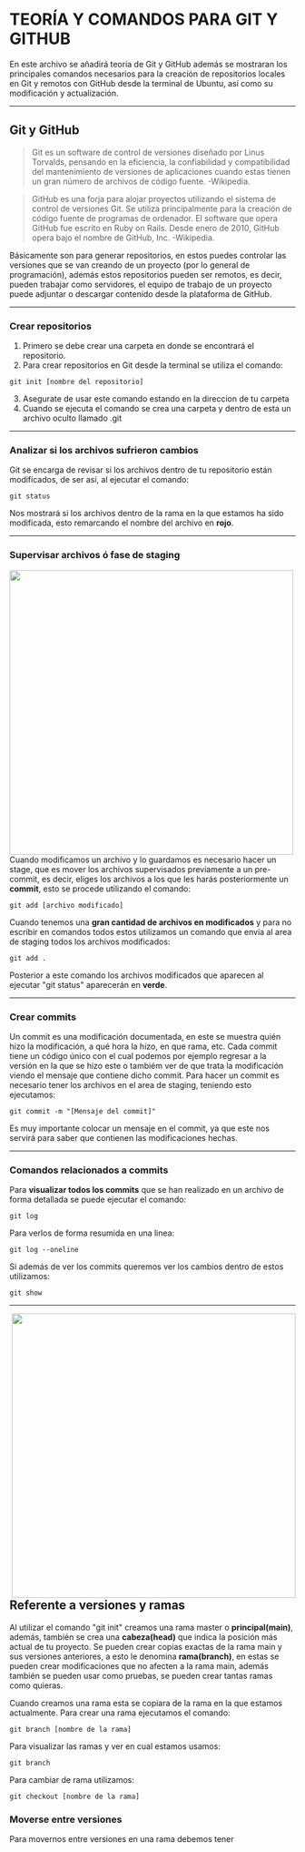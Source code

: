 # **TEORÍA Y COMANDOS PARA GIT Y GITHUB**

En este archivo se añadirá teoria de Git y GitHub además se mostraran los principales comandos necesarios para la creación de repositorios locales en Git y remotos con GitHub desde la terminal de Ubuntu, así como su modificación y actualización.
***
## Git y GitHub

> Git es un software de control de versiones diseñado por Linus Torvalds, pensando en la eficiencia, la confiabilidad y compatibilidad del mantenimiento de versiones de aplicaciones cuando estas tienen un gran número de archivos de código fuente. -Wikipedia.
 
>GitHub es una forja para alojar proyectos utilizando el sistema de control de versiones Git. Se utiliza principalmente para la creación de código fuente de programas de ordenador. El software que opera GitHub fue escrito en Ruby on Rails. Desde enero de 2010, GitHub opera bajo el nombre de GitHub, Inc. -Wikipedia.

Básicamente son para generar repositorios, en estos puedes controlar las versiones que se van creando de un proyecto (por lo general de programación), además estos repositorios pueden ser remotos, es decir, pueden trabajar como servidores, el equipo de trabajo de un proyecto puede adjuntar o descargar contenido desde la plataforma de GitHub.
***
### Crear repositorios

1. Primero se debe crear una carpeta en donde se encontrará el repositorio.
2. Para crear repositorios en Git desde la terminal se utiliza el comando:
~~~
git init [nombre del repositorio]
~~~
3. Asegurate de usar este comando estando en la direccion de tu carpeta
4. Cuando se ejecuta el comando se crea una carpeta y dentro de esta un archivo oculto llamado .git
***
### Analizar si los archivos sufrieron cambios

Git se encarga de revisar si los archivos dentro de tu repositorio están modificados, de ser así, al ejecutar el comando:
~~~
git status
~~~
Nos mostrará si los archivos dentro de la rama en la que estamos ha sido modificada, esto remarcando el nombre del archivo en **rojo**.
***
### Supervisar archivos ó fase de staging

<p> 
<img src="https://git-scm.com/images/about/index1@2x.png" width="500px"align="left">
</p>

Cuando modificamos un archivo y lo guardamos es necesario hacer un stage, que es mover los archivos supervisados previamente a un pre-commit, es decir, eliges los archivos a los que les harás posteriormente un **commit**, esto se procede utilizando el comando:
~~~
git add [archivo modificado]
~~~
Cuando tenemos una **gran cantidad de archivos en modificados** y para no escribir en comandos todos estos utilizamos un comando que envía al area de staging todos los archivos modificados:
~~~
git add .
~~~
Posterior a este comando los archivos modificados que aparecen al ejecutar "git status" aparecerán en **verde**.
***
### Crear commits

Un commit es una modificación documentada, en este se muestra quién hizo la modificación, a qué hora la hizo, en que rama, etc. Cada commit tiene un código único con el cual podemos por ejemplo regresar a la versión en la que se hizo este o tambiém ver de que trata la modificación viendo el mensaje que contiene dicho commit.
Para hacer un commit es necesario tener los archivos en el area de staging, teniendo esto ejecutamos:
~~~
git commit -m "[Mensaje del commit]"
~~~
Es muy importante colocar un mensaje en el commit, ya que este nos servirá para saber que contienen las modificaciones hechas.
***
### Comandos relacionados a commits

Para **visualizar todos los commits** que se han realizado en un archivo de forma detallada se puede ejecutar el comando:
~~~
git log
~~~
Para verlos de forma resumida en una linea:
~~~
git log --oneline
~~~
Si además de ver los commits queremos ver los cambios dentro de estos utilizamos:
~~~
git show
~~~
***
<p> 
<img src="https://git-scm.com/images/about/branches@2x.png" width="500px" align="right">
</p>

## Referente a versiones y ramas

Al utilizar el comando "git init" creamos una rama master o **principal(main)**, además, también se crea una **cabeza(head)** que indica la posición más actual de tu proyecto.
Se pueden crear copias exactas de la rama main y sus versiones anteriores, a esto le denomina **rama(branch)**, en estas se pueden crear modificaciones que no afecten a la rama main, además también se pueden usar como pruebas, se pueden crear tantas ramas como quieras.

Cuando creamos una rama esta se copiara de la rama en la que estamos actualmente. Para crear una rama ejecutamos el comando:
~~~
git branch [nombre de la rama]
~~~

Para visualizar las ramas y ver en cual estamos usamos:
~~~
git branch
~~~

Para cambiar de rama utilizamos:
~~~
git checkout [nombre de la rama]
~~~

### Moverse entre versiones

Para movernos entre versiones en una rama debemos tener 